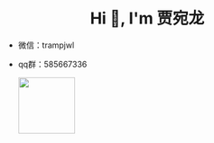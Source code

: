 <h1 align="center">Hi 👋, I'm 贾宛龙</h1>

- 微信：trampjwl

- qq群：585667336




  <img height="100em" src="https://github-readme-stats-eight-theta.vercel.app/api?username=jiawanlong&show_icons=true&theme=algolia&include_all_commits=true&count_private=true"/>

